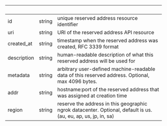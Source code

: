 <!-- Code generated for API Clients. DO NOT EDIT. -->

| &nbsp;      | &nbsp; | &nbsp;                                                                                                         |
| ----------- | ------ | -------------------------------------------------------------------------------------------------------------- |
| id          | string | unique reserved address resource identifier                                                                    |
| uri         | string | URI of the reserved address API resource                                                                       |
| created_at  | string | timestamp when the reserved address was created, RFC 3339 format                                               |
| description | string | human-readable description of what this reserved address will be used for                                      |
| metadata    | string | arbitrary user-defined machine-readable data of this reserved address. Optional, max 4096 bytes.               |
| addr        | string | hostname:port of the reserved address that was assigned at creation time                                       |
| region      | string | reserve the address in this geographic ngrok datacenter. Optional, default is us. (au, eu, ap, us, jp, in, sa) |
